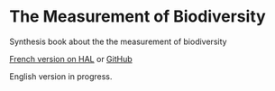 # The Measurement of Biodiversity

Synthesis book about the the measurement of biodiversity

[French version on HAL](https://hal-agroparistech.archives-ouvertes.fr/cel-01205813/) or [GitHub](https://github.com/EricMarcon/MesuresBioDiv/releases) 

English version in progress.

